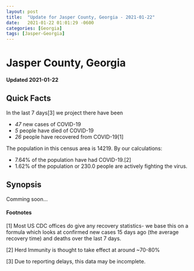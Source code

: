 ```yaml
---
layout: post
title:  "Update for Jasper County, Georgia - 2021-01-22"
date:   2021-01-22 01:01:29 -0600
categories: [Georgia]
tags: [Jasper-Georgia]
---
```


# Jasper County, Georgia
#### Updated 2021-01-22

## Quick Facts

In the last 7 days[3] we project there have been
- *47* new cases of COVID-19
- *5* people have died of COVID-19
- *26* people have recovered from COVID-19[1]

The population in this census area is 14219. By our calculations:
- 7.64% of the population have had COVID-19.[2]
- 1.62% of the population or 230.0 people are actively fighting the virus.

## Synopsis

Comming soon...


#### Footnotes

[1] Most US CDC offices do give any recovery statistics- we base this on a formula which looks at confirmed new cases
15 days ago (the average recovery time) and deaths over the last 7 days.

[2] Herd Immunity is thought to take effect at around ~70-80%

[3] Due to reporting delays, this data may be incomplete.
 
    